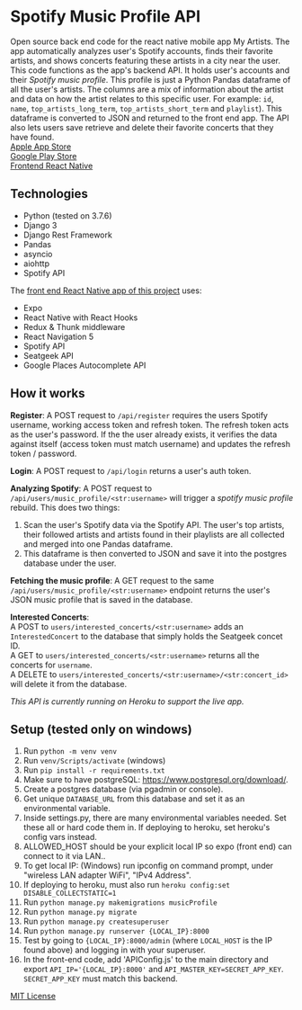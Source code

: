 # Spotify Music Profile API
Open source back end code for the react native mobile app My Artists. The app automatically analyzes user's Spotify accounts, finds their favorite artists, and shows concerts featuring these artists in a city near the user. This code functions as the app's backend API. It holds user's accounts and their *Spotify music profile*. This profile is just a Python Pandas dataframe of all the user's artists. The columns are a mix of information about the artist and data on how the artist relates to this specific user. For example: ```id```, ```name```, ```top_artists_long_term```, ```top_artists_short_term``` and ```playlist```). This dataframe is converted to JSON and returned to the front end app. The API also lets users save retrieve and delete their favorite concerts that they have found.
<br/>
[Apple App Store](https://apps.apple.com/us/app/my-artists-only/id1525832462)
<br/>
[Google Play Store](https://play.google.com/store/apps/details?id=xilernet.myartists)
<br/>
[Frontend React Native](https://github.com/samkovaly/My-Artists-App)


## Technologies
* Python (tested on 3.7.6)
* Django 3
* Django Rest Framework
* Pandas
* asyncio
* aiohttp
* Spotify API

The [front end React Native app of this project](https://github.com/samkovaly/My-Artists-App) uses:
* Expo
* React Native with React Hooks
* Redux & Thunk middleware
* React Navigation 5
* Spotify API
* Seatgeek API
* Google Places Autocomplete API

## How it works
**Register**: A POST request to ```/api/register``` requires the users Spotify username, working access token and refresh token. The refresh token acts as the user's password. If the the user already exists, it verifies the data against itself (access token must match username) and updates the refresh token / password.

**Login**: A POST request to ```/api/login``` returns a user's auth token.

**Analyzing Spotify**: A POST request to ```/api/users/music_profile/<str:username>``` will trigger a *spotify music profile* rebuild. This does two things:
1. Scan the user's Spotify data via the Spotify API. The user's top artists, their followed artists and artists found in their playlists are all collected and merged into one Pandas dataframe.
1. This dataframe is then converted to JSON and save it into the postgres database under the user.

**Fetching the music profile**: A GET request to the same ```/api/users/music_profile/<str:username>``` endpoint returns the user's JSON music profile that is saved in the database.

**Interested Concerts**: <br>
A POST to ```users/interested_concerts/<str:username>``` adds an ```InterestedConcert``` to the database that simply holds the Seatgeek concet ID.<br>
A GET to ```users/interested_concerts/<str:username>``` returns all the concerts for ```username```.<br>
A DELETE to ```users/interested_concerts/<str:username>/<str:concert_id>``` will delete it from the database.

*This API is currently running on Heroku to support the live app.* 

## Setup (tested only on windows)
1. Run `python -m venv venv`
1. Run `venv/Scripts/activate` (windows)
1. Run `pip install -r requirements.txt`
1. Make sure to have postgreSQL: https://www.postgresql.org/download/.
1. Create a postgres database (via pgadmin or console).
1. Get unique `DATABASE_URL` from this database and set it as an environmental variable.
1. Inside settings.py, there are many environmental variables needed. Set these all or hard code them in. If deploying to heroku, set heroku's config vars instead.
1. ALLOWED_HOST should be your explicit local IP so expo (front end) can connect to it via LAN..
1. To get local IP: (Windows) run ipconfig on command prompt, under "wireless LAN adapter WiFi", "IPv4 Address".
1. If deploying to heroku, must also run `heroku config:set DISABLE_COLLECTSTATIC=1`
1. Run `python manage.py makemigrations musicProfile`
1. Run `python manage.py migrate`
1. Run `python manage.py createsuperuser`
1. Run `python manage.py runserver {LOCAL_IP}:8000`
1. Test by going to `{LOCAL_IP}:8000/admin` (where `LOCAL_HOST` is the IP found above) and logging in with your superuser.
1. In the front-end code, add 'APIConfig.js' to the main directory and export `API_IP='{LOCAL_IP}:8000'` and `API_MASTER_KEY=SECRET_APP_KEY`. `SECRET_APP_KEY` must match this backend.


[MIT License](/license)
